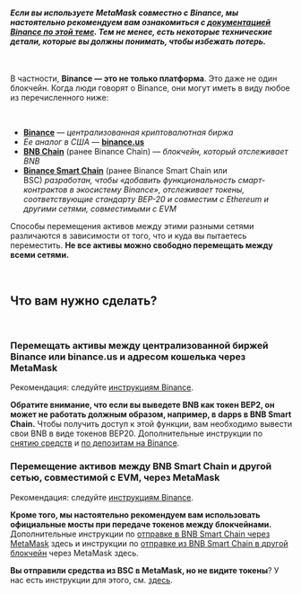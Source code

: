 #### *Если вы используете MetaMask совместно с Binance, мы настоятельно рекомендуем вам ознакомиться с [документацией Binance по этой теме](https://docs.binance.org/smart-chain/wallet/metamask.html). Тем не менее, есть некоторые технические детали, которые вы **должны понимать, чтобы избежать потерь**.*


 


В частности, **Binance — это не только платформа**. Это даже не один блокчейн. Когда люди говорят о Binance, они могут иметь в виду любое из перечисленного ниже:


 


* [**Binance**](https://www.binance.com/en) — *централизованная криптовалютная биржа*
* *Ее аналог в США* — [**binance.us**](https://www.binance.us/en/home)
* [**BNB Chain**](https://www.binance.com/en/blog/all/binance-chain-blockchain-for-exchanging-the-world-304219301536473088) (ранее Binance Chain) — *блокчейн, который отслеживает BNB*
* [**Binance Smart Chain**](https://www.binance.org/en/smartChain) (ранее Binance Smart Chain или BSC) *разработан, чтобы «добавить функциональность смарт-контрактов в экосистему Binance», отслеживает токены, соответствующие стандарту BEP-20 и совместим с Ethereum и другими сетями, совместимыми с EVM*


Способы перемещения активов между этими разными сетями различаются в зависимости от того, что и куда вы пытаетесь переместить. **Не все активы можно свободно перемещать между всеми сетями.**


 


Что вам нужно сделать?
----------------------


 


### Перемещать активы между централизованной биржей Binance или binance.us и адресом кошелька через MetaMask


Рекомендация: следуйте [инструкциям Binance](https://www.binance.com/en/support/faq/115003670492). 


**Обратите внимание, что если вы выведете BNB как токен BEP2, он может не работать должным образом, например, в dapps в BNB Smart Chain.** Чтобы получить доступ к этой функции, вам необходимо вывести свои BNB в виде токенов BEP20. Дополнительные инструкции по [снятию средств](https://support.metamask.io/hc/en-us/articles/4416069050011) и [по депозитам на Binance](https://support.metamask.io/hc/en-us/articles/4411972525851).  
  



### Перемещение активов между BNB Smart Chain и другой сетью, совместимой с EVM, через MetaMask


Рекомендация: следуйте [инструкциям Binance](https://academy.binance.com/en/articles/how-to-recover-crypto-transferred-to-the-wrong-network-on-binance). 


**Кроме того, мы настоятельно рекомендуем вам использовать официальные мосты при передаче токенов между блокчейнами.** Дополнительные инструкции по [отправке в BNB Smart Chain через MetaMask](https://support.metamask.io/hc/en-us/articles/360059408871) здесь и инструкции по [отправке из BNB Smart Chain в другой блокчейн](https://support.metamask.io/hc/en-us/articles/4404464724635) через MetaMask здесь. 


**Вы отправили средства из BSC в MetaMask, но не видите токены**? У нас есть инструкции для этого, см. [здесь](https://support.metamask.io/hc/en-us/articles/360059876052).


 


